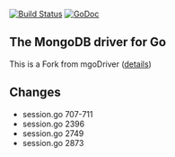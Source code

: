 [![Build Status](https://travis-ci.org/globalsign/mgo.svg?branch=master)](https://travis-ci.org/globalsign/mgo) [![GoDoc](https://godoc.org/github.com/globalsign/mgo?status.svg)](https://godoc.org/github.com/globalsign/mgo)

The MongoDB driver for Go
-------------------------

This is a Fork from mgoDriver ([details](https://github.com/globalsign/mgo))

## Changes
* session.go 707-711
* session.go 2396
* session.go 2749
* session.go 2873 